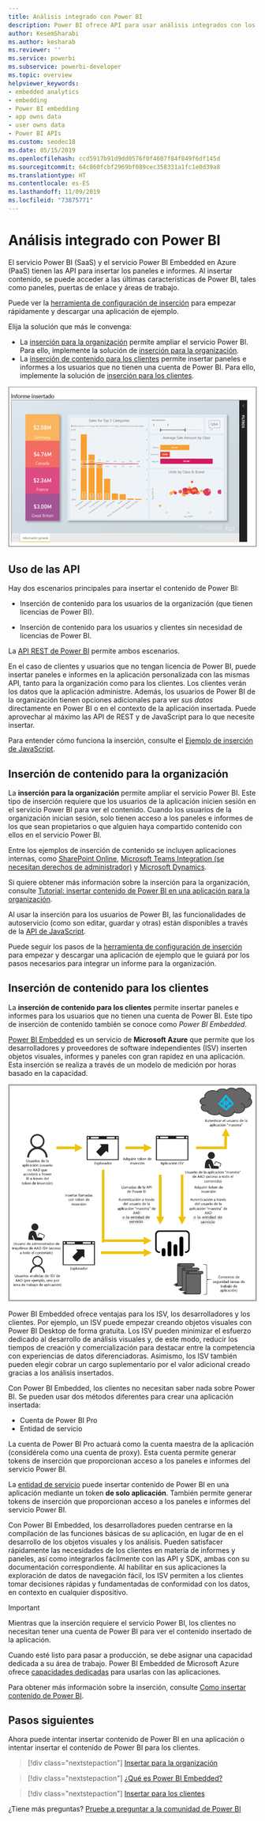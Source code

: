 ```yaml
---
title: Análisis integrado con Power BI
description: Power BI ofrece API para usar análisis integrados con los paneles e informes en las aplicaciones. Aprenda más sobre la inserción con Power BI tanto en entornos PaaS como SaaS mediante software de análisis integrado, herramientas de análisis integrado o herramientas de inteligencia empresarial de análisis integrado.
author: KesemSharabi
ms.author: kesharab
ms.reviewer: ''
ms.service: powerbi
ms.subservice: powerbi-developer
ms.topic: overview
helpviewer_keywords:
- embedded analytics
- embedding
- Power BI embedding
- app owns data
- user owns data
- Power BI APIs
ms.custom: seodec18
ms.date: 05/15/2019
ms.openlocfilehash: ccd5917b91d9dd0576f0f4607f84f849f6df145d
ms.sourcegitcommit: 64c860fcbf2969bf089cec358331a1fc1e0d39a8
ms.translationtype: HT
ms.contentlocale: es-ES
ms.lasthandoff: 11/09/2019
ms.locfileid: "73875771"
---
```

# <a name="embedded-analytics-with-power-bi"></a>Análisis integrado con Power BI

El servicio Power BI (SaaS) y el servicio Power BI Embedded en Azure (PaaS) tienen las API para insertar los paneles e informes. Al insertar contenido, se puede acceder a las últimas características de Power BI, tales como paneles, puertas de enlace y áreas de trabajo.

Puede ver la [herramienta de configuración de inserción](https://aka.ms/embedsetup) para empezar rápidamente y descargar una aplicación de ejemplo.

Elija la solución que más le convenga:

* La [inserción para la organización](embedding.md#embedding-for-your-organization) permite ampliar el servicio Power BI. Para ello, implemente la solución de [inserción para la organización](https://aka.ms/embedsetup/UserOwnsData).
* La [inserción de contenido para los clientes](embedding.md#embedding-for-your-customers) permite insertar paneles e informes a los usuarios que no tienen una cuenta de Power BI. Para ello, implemente la solución de [inserción para los clientes](https://aka.ms/embedsetup/AppOwnsData).

![Ejemplo de PBIE](media/what-can-you-do/what-can-you-do-02.png)

## <a name="use-apis"></a>Uso de las API

Hay dos escenarios principales para insertar el contenido de Power BI:
- Inserción de contenido para los usuarios de la organización (que tienen licencias de Power BI). 
 
- Inserción de contenido para los usuarios y clientes sin necesidad de licencias de Power BI. 

La [API REST de Power BI](https://docs.microsoft.com/rest/api/power-bi/) permite ambos escenarios.

En el caso de clientes y usuarios que no tengan licencia de Power BI, puede insertar paneles e informes en la aplicación personalizada con las mismas API, tanto para la organización como para los clientes. Los clientes verán los datos que la aplicación administre. Además, los usuarios de Power BI de la organización tienen opciones adicionales para ver *sus datos* directamente en Power BI o en el contexto de la aplicación insertada. Puede aprovechar al máximo las API de REST y de JavaScript para lo que necesite insertar.

Para entender cómo funciona la inserción, consulte el [Ejemplo de inserción de JavaScript](https://microsoft.github.io/PowerBI-JavaScript/demo/).

## <a name="embedding-for-your-organization"></a>Inserción de contenido para la organización

La **inserción para la organización** permite ampliar el servicio Power BI. Este tipo de inserción requiere que los usuarios de la aplicación inicien sesión en el servicio Power BI para ver el contenido. Cuando los usuarios de la organización inician sesión, solo tienen acceso a los paneles e informes de los que sean propietarios o que alguien haya compartido contenido con ellos en el servicio Power BI.

Entre los ejemplos de inserción de contenido se incluyen aplicaciones internas, como [SharePoint Online](https://powerbi.microsoft.com/blog/integrate-power-bi-reports-in-sharepoint-online/), [Microsoft Teams Integration (se necesitan derechos de administrador)](https://powerbi.microsoft.com/blog/power-bi-teams-up-with-microsoft-teams/) y [Microsoft Dynamics](https://docs.microsoft.com/dynamics365/customer-engagement/basics/add-edit-power-bi-visualizations-dashboard).

Si quiere obtener más información sobre la inserción para la organización, consulte [Tutorial: insertar contenido de Power BI en una aplicación para la organización](embed-sample-for-your-organization.md).

Al usar la inserción para los usuarios de Power BI, las funcionalidades de autoservicio (como son editar, guardar y otras) están disponibles a través de la [API de JavaScript](https://github.com/Microsoft/PowerBI-JavaScript).

Puede seguir los pasos de la [herramienta de configuración de inserción](https://aka.ms/embedsetup/UserOwnsData) para empezar y descargar una aplicación de ejemplo que le guiará por los pasos necesarios para integrar un informe para la organización.

## <a name="embedding-for-your-customers"></a>Inserción de contenido para los clientes

La **inserción de contenido para los clientes** permite insertar paneles e informes para los usuarios que no tienen una cuenta de Power BI. Este tipo de inserción de contenido también se conoce como *Power BI Embedded*.

[Power BI Embedded](azure-pbie-what-is-power-bi-embedded.md) es un servicio de **Microsoft Azure** que permite que los desarrolladores y proveedores de software independientes (ISV) inserten objetos visuales, informes y paneles con gran rapidez en una aplicación. Esta inserción se realiza a través de un modelo de medición por horas basado en la capacidad.

![Flujo de inserción para insertar contenido para los clientes](media/embedding/powerbi-embed-flow.png)

Power BI Embedded ofrece ventajas para los ISV, los desarrolladores y los clientes. Por ejemplo, un ISV puede empezar creando objetos visuales con Power BI Desktop de forma gratuita. Los ISV pueden minimizar el esfuerzo dedicado al desarrollo de análisis visuales y, de este modo, reducir los tiempos de creación y comercialización para destacar entre la competencia con experiencias de datos diferenciadoras. Asimismo, los ISV también pueden elegir cobrar un cargo suplementario por el valor adicional creado gracias a los análisis insertados.

Con Power BI Embedded, los clientes no necesitan saber nada sobre Power BI. Se pueden usar dos métodos diferentes para crear una aplicación insertada:
- Cuenta de Power BI Pro 
- Entidad de servicio 

La cuenta de Power BI Pro actuará como la cuenta maestra de la aplicación (considérela como una cuenta de proxy). Esta cuenta permite generar tokens de inserción que proporcionan acceso a los paneles e informes del servicio Power BI.

La [entidad de servicio](embed-service-principal.md) puede insertar contenido de Power BI en una aplicación mediante un token **de solo aplicación**. También permite generar tokens de inserción que proporcionan acceso a los paneles e informes del servicio Power BI.

Con Power BI Embedded, los desarrolladores pueden centrarse en la compilación de las funciones básicas de su aplicación, en lugar de en el desarrollo de los objetos visuales y los análisis. Pueden satisfacer rápidamente las necesidades de los clientes en materia de informes y paneles, así como integrarlos fácilmente con las API y SDK, ambas con su documentación correspondiente. Al habilitar en sus aplicaciones la exploración de datos de navegación fácil, los ISV permiten a los clientes tomar decisiones rápidas y fundamentadas de conformidad con los datos, en contexto en cualquier dispositivo.

> [!IMPORTANT]
> Mientras que la inserción requiere el servicio Power BI, los clientes no necesitan tener una cuenta de Power BI para ver el contenido insertado de la aplicación. 

Cuando esté listo para pasar a producción, se debe asignar una capacidad dedicada a su área de trabajo. Power BI Embedded de Microsoft Azure ofrece [capacidades dedicadas](azure-pbie-create-capacity.md) para usarlas con las aplicaciones.

Para obtener más información sobre la inserción, consulte [Como insertar contenido de Power BI](embed-sample-for-customers.md).

## <a name="next-steps"></a>Pasos siguientes

Ahora puede intentar insertar contenido de Power BI en una aplicación o intentar insertar el contenido de Power BI para los clientes.

> [!div class="nextstepaction"]
> [Insertar para la organización](embed-sample-for-your-organization.md)

> [!div class="nextstepaction"]
> [¿Qué es Power BI Embedded?](azure-pbie-what-is-power-bi-embedded.md)

> [!div class="nextstepaction"]
>[Insertar para los clientes](embed-sample-for-customers.md)

¿Tiene más preguntas? [Pruebe a preguntar a la comunidad de Power BI](https://community.powerbi.com/)
